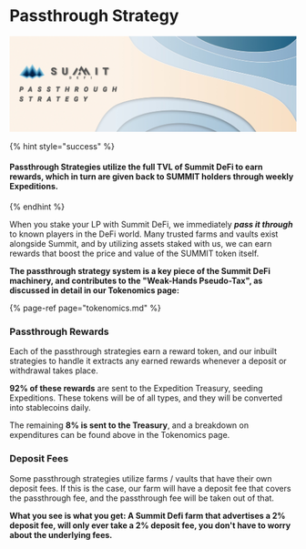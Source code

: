 # Passthrough Strategy

![](../.gitbook/assets/passthrough-strategy-masthead.jpg)

{% hint style="success" %}
#### Passthrough Strategies utilize the full TVL of Summit DeFi to earn rewards, which in turn are given back to SUMMIT holders through weekly Expeditions.
{% endhint %}

When you stake your LP with Summit DeFi, we immediately _**pass it through**_ to known players in the DeFi world. Many trusted farms and vaults exist alongside Summit, and by utilizing assets staked with us, we can earn rewards that boost the price and value of the SUMMIT token itself.

**The passthrough strategy system is a key piece of the Summit DeFi machinery, and contributes to the "Weak-Hands Pseudo-Tax", as discussed in detail in our Tokenomics page:**

{% page-ref page="tokenomics.md" %}

### Passthrough Rewards

Each of the passthrough strategies earn a reward token, and our inbuilt strategies to handle it extracts any earned rewards whenever a deposit or withdrawal takes place. 

**92% of these rewards** are sent to the Expedition Treasury, seeding Expeditions. These tokens will be of all types, and they will be converted into stablecoins daily.

The remaining **8% is sent to the Treasury**, and a breakdown on expenditures can be found above in the Tokenomics page.

### **Deposit Fees**

Some passthrough strategies utilize farms / vaults that have their own deposit fees. If this is the case, our farm will have a deposit fee that covers the passthrough fee, and the passthrough fee will be taken out of that.

**What you see is what you get: A Summit Defi farm that advertises a 2% deposit fee, will only ever take a 2% deposit fee, you don't have to worry about the underlying fees.**

